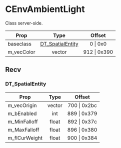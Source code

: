 # CEnvAmbientLight
Class server-side.

|Prop|Type|Offset|
|---|:-:|:-:|
|baseclass|[DT_SpatialEntity](#DT_SpatialEntity)|0 \| 0x0|
|m_vecColor|vector|912 \| 0x390|

## Recv

### DT_SpatialEntity

|Prop|Type|Offset|
|---|:-:|:-:|
|m_vecOrigin|vector|700 \| 0x2bc|
|m_bEnabled|int|889 \| 0x379|
|m_MinFalloff|float|892 \| 0x37c|
|m_MaxFalloff|float|896 \| 0x380|
|m_flCurWeight|float|900 \| 0x384|
